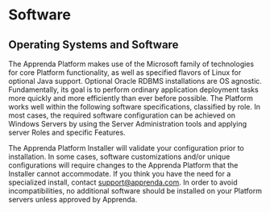 # Software

## Operating Systems and Software
The Apprenda Platform makes use of the Microsoft family of technologies for core Platform functionality, as well as specified flavors of Linux for optional Java support. Optional Oracle RDBMS installations are OS agnostic. Fundamentally, its goal is to perform ordinary application deployment tasks more quickly and more efficiently than ever before possible.  The Platform works well within the following software specifications, classified by role.  In most cases, the required software configuration can be achieved on Windows Servers by using the Server Administration tools and applying server Roles and specific Features.  

The Apprenda Platform Installer will validate your configuration prior to installation. In some cases, software customizations and/or unique configurations will require changes to the Apprenda Platform that the Installer cannot accommodate.  If you think you have the need for a specialized install, contact support@apprenda.com.  In order to avoid incompatibilities, no additional software should be installed on your Platform servers unless approved by Apprenda.
